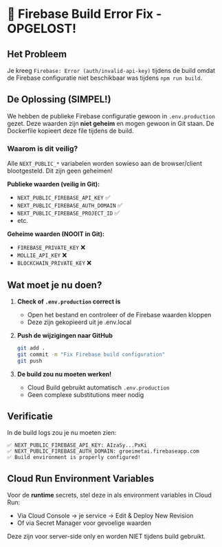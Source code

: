 # 🔧 Firebase Build Error Fix - OPGELOST!

## Het Probleem

Je kreeg `Firebase: Error (auth/invalid-api-key)` tijdens de build omdat de Firebase configuratie niet beschikbaar was tijdens `npm run build`.

## De Oplossing (SIMPEL!)

We hebben de publieke Firebase configuratie gewoon in `.env.production` gezet. Deze waarden zijn **niet geheim** en mogen gewoon in Git staan. De Dockerfile kopieert deze file tijdens de build.

### Waarom is dit veilig?

Alle `NEXT_PUBLIC_*` variabelen worden sowieso aan de browser/client blootgesteld. Dit zijn geen geheimen! 

**Publieke waarden (veilig in Git):**
- `NEXT_PUBLIC_FIREBASE_API_KEY` ✅
- `NEXT_PUBLIC_FIREBASE_AUTH_DOMAIN` ✅
- `NEXT_PUBLIC_FIREBASE_PROJECT_ID` ✅
- etc.

**Geheime waarden (NOOIT in Git):**
- `FIREBASE_PRIVATE_KEY` ❌
- `MOLLIE_API_KEY` ❌
- `BLOCKCHAIN_PRIVATE_KEY` ❌

## Wat moet je nu doen?

1. **Check of `.env.production` correct is**
   - Open het bestand en controleer of de Firebase waarden kloppen
   - Deze zijn gekopieerd uit je .env.local

2. **Push de wijzigingen naar GitHub**
   ```bash
   git add .
   git commit -m "Fix Firebase build configuration"
   git push
   ```

3. **De build zou nu moeten werken!**
   - Cloud Build gebruikt automatisch `.env.production`
   - Geen complexe substitutions meer nodig

## Verificatie

In de build logs zou je nu moeten zien:
```
✅ NEXT_PUBLIC_FIREBASE_API_KEY: AIzaSy...PxKi
✅ NEXT_PUBLIC_FIREBASE_AUTH_DOMAIN: groeimetai.firebaseapp.com
✅ Build environment is properly configured!
```

## Cloud Run Environment Variables

Voor de **runtime** secrets, stel deze in als environment variables in Cloud Run:
- Via Cloud Console → je service → Edit & Deploy New Revision
- Of via Secret Manager voor gevoelige waarden

Deze zijn voor server-side only en worden NIET tijdens build gebruikt.
